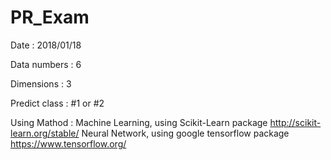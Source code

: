 # PR_Exam

Date : 2018/01/18

Data numbers : 6

Dimensions : 3

Predict class : #1 or #2

Using Mathod :
  Machine Learning, using Scikit-Learn package http://scikit-learn.org/stable/
  Neural Network, using google tensorflow package https://www.tensorflow.org/



